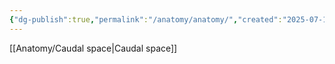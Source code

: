 ```yaml
---
{"dg-publish":true,"permalink":"/anatomy/anatomy/","created":"2025-07-10T14:41:12.082+10:00"}
---
```


[[Anatomy/Caudal space\|Caudal space]]